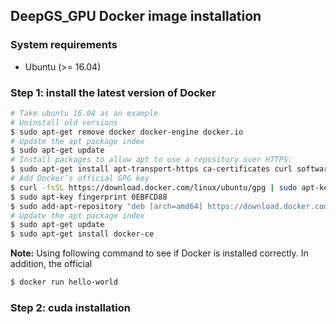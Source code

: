 ## DeepGS_GPU Docker image installation

### System requirements
* Ubuntu (>= 16.04)

### Step 1: install the latest version of Docker
```bash
# Take ubuntu 16.04 as an example
# Uninstall old versions
$ sudo apt-get remove docker docker-engine docker.io
# Update the apt package index
$ sudo apt-get update
# Install packages to allow apt to use a repository over HTTPS:
$ sudo apt-get install apt-transport-https ca-certificates curl software-properties-common
# Add Docker’s official GPG key
$ curl -fsSL https://download.docker.com/linux/ubuntu/gpg | sudo apt-key add -
$ sudo apt-key fingerprint 0EBFCD88
$ sudo add-apt-repository "deb [arch=amd64] https://download.docker.com/linux/ubuntu $(lsb_release -cs) stable"
# Update the apt package index
$ sudo apt-get update
$ sudo apt-get install docker-ce
```

**Note:** Using following command to see if Docker is installed correctly. In addition, the official 
```bash
$ docker run hello-world
```

### Step 2: cuda installation

